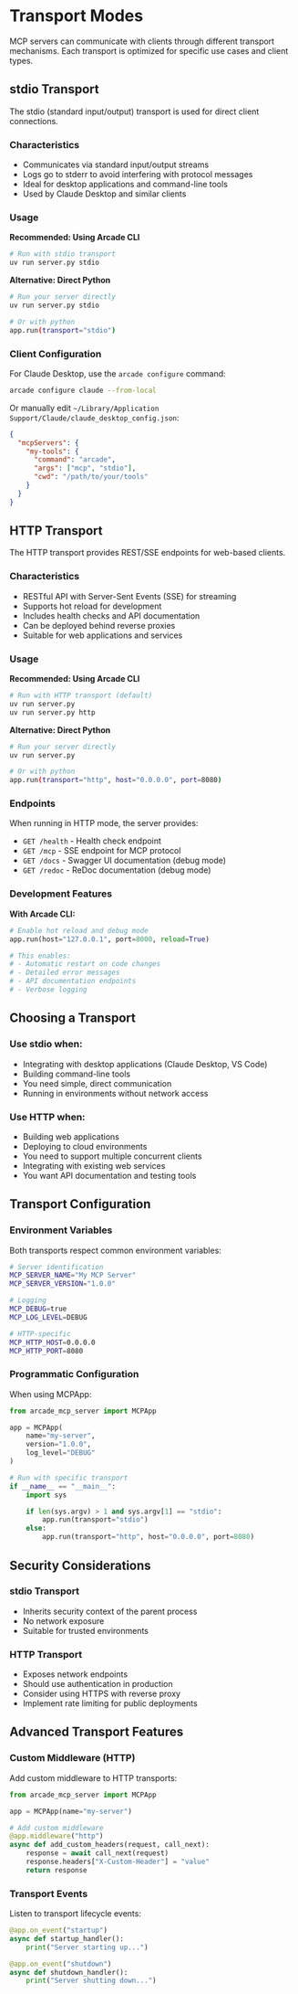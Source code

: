 # Transport Modes

MCP servers can communicate with clients through different transport mechanisms. Each transport is optimized for specific use cases and client types.

## stdio Transport

The stdio (standard input/output) transport is used for direct client connections.

### Characteristics
- Communicates via standard input/output streams
- Logs go to stderr to avoid interfering with protocol messages
- Ideal for desktop applications and command-line tools
- Used by Claude Desktop and similar clients

### Usage

**Recommended: Using Arcade CLI**

```bash
# Run with stdio transport
uv run server.py stdio
```

**Alternative: Direct Python**

```bash
# Run your server directly
uv run server.py stdio

# Or with python
app.run(transport="stdio")
```

### Client Configuration

For Claude Desktop, use the `arcade configure` command:

```bash
arcade configure claude --from-local
```

Or manually edit `~/Library/Application Support/Claude/claude_desktop_config.json`:

```json
{
  "mcpServers": {
    "my-tools": {
      "command": "arcade",
      "args": ["mcp", "stdio"],
      "cwd": "/path/to/your/tools"
    }
  }
}
```

## HTTP Transport

The HTTP transport provides REST/SSE endpoints for web-based clients.

### Characteristics
- RESTful API with Server-Sent Events (SSE) for streaming
- Supports hot reload for development
- Includes health checks and API documentation
- Can be deployed behind reverse proxies
- Suitable for web applications and services

### Usage

**Recommended: Using Arcade CLI**

```bash
# Run with HTTP transport (default)
uv run server.py
uv run server.py http
```

**Alternative: Direct Python**

```bash
# Run your server directly
uv run server.py

# Or with python
app.run(transport="http", host="0.0.0.0", port=8080)
```

### Endpoints

When running in HTTP mode, the server provides:

- `GET /health` - Health check endpoint
- `GET /mcp` - SSE endpoint for MCP protocol
- `GET /docs` - Swagger UI documentation (debug mode)
- `GET /redoc` - ReDoc documentation (debug mode)

### Development Features

**With Arcade CLI:**

```python
# Enable hot reload and debug mode
app.run(host="127.0.0.1", port=8000, reload=True)

# This enables:
# - Automatic restart on code changes
# - Detailed error messages
# - API documentation endpoints
# - Verbose logging
```

## Choosing a Transport

### Use stdio when:
- Integrating with desktop applications (Claude Desktop, VS Code)
- Building command-line tools
- You need simple, direct communication
- Running in environments without network access

### Use HTTP when:
- Building web applications
- Deploying to cloud environments
- You need to support multiple concurrent clients
- Integrating with existing web services
- You want API documentation and testing tools

## Transport Configuration

### Environment Variables

Both transports respect common environment variables:

```bash
# Server identification
MCP_SERVER_NAME="My MCP Server"
MCP_SERVER_VERSION="1.0.0"

# Logging
MCP_DEBUG=true
MCP_LOG_LEVEL=DEBUG

# HTTP-specific
MCP_HTTP_HOST=0.0.0.0
MCP_HTTP_PORT=8080
```

### Programmatic Configuration

When using MCPApp:

```python
from arcade_mcp_server import MCPApp

app = MCPApp(
    name="my-server",
    version="1.0.0",
    log_level="DEBUG"
)

# Run with specific transport
if __name__ == "__main__":
    import sys

    if len(sys.argv) > 1 and sys.argv[1] == "stdio":
        app.run(transport="stdio")
    else:
        app.run(transport="http", host="0.0.0.0", port=8080)
```

## Security Considerations

### stdio Transport
- Inherits security context of the parent process
- No network exposure
- Suitable for trusted environments

### HTTP Transport
- Exposes network endpoints
- Should use authentication in production
- Consider using HTTPS with reverse proxy
- Implement rate limiting for public deployments

## Advanced Transport Features

### Custom Middleware (HTTP)

Add custom middleware to HTTP transports:

```python
from arcade_mcp_server import MCPApp

app = MCPApp(name="my-server")

# Add custom middleware
@app.middleware("http")
async def add_custom_headers(request, call_next):
    response = await call_next(request)
    response.headers["X-Custom-Header"] = "value"
    return response
```

### Transport Events

Listen to transport lifecycle events:

```python
@app.on_event("startup")
async def startup_handler():
    print("Server starting up...")

@app.on_event("shutdown")
async def shutdown_handler():
    print("Server shutting down...")
```
